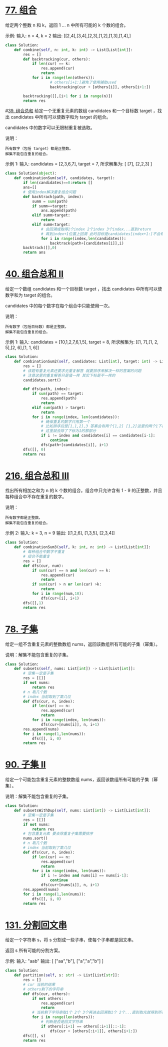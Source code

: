 # [77. 组合](https://leetcode-cn.com/problems/combinations "77. 组合")
给定两个整数 n 和 k，返回 1 ... n 中所有可能的 k 个数的组合。

示例:
输入: n = 4, k = 2
输出:
[[2,4],[3,4],[2,3],[1,2],[1,3],[1,4],]
```python
class Solution:
    def combine(self, n: int, k: int) -> List[List[int]]:
        res = []
        def backtracking(cur, others):
            if len(cur) == k:
                res.append(cur)
                return
            for i in range(len(others)):
					# others[i+1:]避免了使用辅助used
                    backtracking(cur + [others[i]], others[i+1:])

        backtracking([],[i+1 for i in range(n)])
        return res
```
#[39. 组合总和](https://leetcode-cn.com/problems/combination-sum/ "39. 组合总和")
给定一个无重复元素的数组 candidates 和一个目标数 target ，找出 candidates 中所有可以使数字和为 target 的组合。

candidates 中的数字可以无限制重复被选取。

说明：

    所有数字（包括 target）都是正整数。
    解集不能包含重复的组合。

示例 1:
输入: candidates = [2,3,6,7], target = 7,
所求解集为:
[ [7], [2,2,3] ]
```python
class Solution(object):
    def combinationSum(self, candidates, target):
        if len(candidates)==0:return []
        ans=[]
		# 使用index解决重复组合问题
        def backtrack(path, index):
            summ = sum(path)
            if summ==target:
                ans.append(path)
            elif summ>target:
                return
            elif summ<target:
				# 会回溯成取得1个index 2个index 3个index...直到return
				# 再到index+1位置上回溯 此时目标是candidates[index+1:]不会有index就不会有重复解答
                for i in range(index,len(candidates)):
                    backtrack(path+[candidates[i]],i)
        backtrack([],0)
        return ans
```
# [40. 组合总和 II](https://leetcode-cn.com/problems/combination-sum-ii/ "40. 组合总和 II")
给定一个数组 candidates 和一个目标数 target ，找出 candidates 中所有可以使数字和为 target 的组合。

candidates 中的每个数字在每个组合中只能使用一次。

说明：

    所有数字（包括目标数）都是正整数。
    解集不能包含重复的组合。

示例 1:
输入: candidates = [10,1,2,7,6,1,5], target = 8,
所求解集为:
[[1, 7],[1, 2, 5],[2, 6],[1, 1, 6]]
```python
class Solution:
    def combinationSum2(self, candidates: List[int], target: int) -> List[List[int]]:
        res = []
        # 该题有重复元素还要求无重复解答 就要排序来解决一样的答案的问题
        # 注意这里的重复解答只是值一样 其实下标是不一样的
        candidates.sort()

        def dfs(path, index):
            if sum(path) == target:
                res.append(path)
                return
            elif sum(path) > target:
                return
            for i in range(index, len(candidates)):
                # 确保重复的数字只用第一个
                # 比如排序后是[1,1,2],3 答案会有两个[1,2] [1,2]这里的两个1下标分别是0,1
                # 这里就去除了下标为1的那部分
                if i != index and candidates[i] == candidates[i-1]: 
                    continue
                dfs(path+[candidates[i]], i+1)
        dfs([], 0)
        return res
```

# [216. 组合总和 III](https://leetcode-cn.com/problems/combination-sum-iii "216. 组合总和 III")
找出所有相加之和为 n 的 k 个数的组合。组合中只允许含有 1 - 9 的正整数，并且每种组合中不存在重复的数字。

说明：

    所有数字都是正整数。
    解集不能包含重复的组合。 

示例 2:
输入: k = 3, n = 9
输出: [[1,2,6], [1,3,5], [2,3,4]]
```python
class Solution:
    def combinationSum3(self, k: int, n: int) -> List[List[int]]:
        # 每种组合中数字不重复
        # 组合不能重复
        res = []
        def dfs(cur, num):
            if sum(cur) == n and len(cur) == k:
                res.append(cur)
                return
            if sum(cur) > n or len(cur) >k:
                return
            for i in range(num,10):
                dfs(cur+[i], i+1)
        dfs([],1)
        return res
```
# [78. 子集](https://leetcode-cn.com/problems/subsets/ "78. 子集")
给定一组不含重复元素的整数数组 nums，返回该数组所有可能的子集（幂集）。

说明：解集不能包含重复的子集。
```python
class Solution:
    def subsets(self, nums: List[int]) -> List[List[int]]:
        # 空集一定是子集
        res = [[]]
        if not nums:
            return res
        # n 取几个数
        # index 当前取到了第几位
        def dfs(cur, n, index):
            if len(cur) == n:
                res.append(cur)
                return
            for i in range(index, len(nums)):
                dfs(cur+[nums[i]], n, i+1)
        res.append(nums)
        for i in range(1,len(nums)):
            dfs([], i, 0)
        return res
```
# [90. 子集 II](https://leetcode-cn.com/problems/subsets-ii "90. 子集 II")
给定一个可能包含重复元素的整数数组 nums，返回该数组所有可能的子集（幂集）。

说明：解集不能包含重复的子集。
```python
class Solution:
    def subsetsWithDup(self, nums: List[int]) -> List[List[int]]:
        # 空集一定是子集
        res = [[]]
        if not nums:
            return res
        # 包含重复元素 要去除重复子集需要排序
        nums.sort()
        # n 取几个数
        # index 当前取到了第几位
        def dfs(cur, n, index):
            if len(cur) == n:
                res.append(cur)
                return
            for i in range(index, len(nums)):
                if i != index and nums[i] == nums[i-1]:
                    continue
                dfs(cur+[nums[i]], n, i+1)
        res.append(nums)
        for i in range(1,len(nums)):
            dfs([], i, 0)
        return res
```
# [131. 分割回文串](https://leetcode-cn.com/problems/palindrome-partitioning/ "131. 分割回文串")
给定一个字符串 s，将 s 分割成一些子串，使每个子串都是回文串。

返回 s 所有可能的分割方案。

示例:
输入: "aab"
输出:
[
  ["aa","b"],
  ["a","a","b"]
]
```python
class Solution:
    def partition(self, s: str) -> List[List[str]]:
        res = []
		# cur 当前的结果
		# others剩下的字符串
        def dfs(cur, others):
            if not others:
                res.append(cur)
                return
			# 当前剩下字符串取1个 2个 3个再进去回溯取1个 2个...直到取光就得到所有的结果
            for i in range(len(others)):
				# 判断是否是回文字符串
                if others[:i+1] == others[:i+1][::-1]:
                    dfs(cur + [others[:i+1]], others[i+1:])
        dfs([], s)
        return res
```